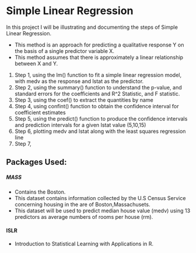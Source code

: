 # Simple Linear Regression
In this project I will be illustrating and documenting the steps of Simple Linear Regression. 
+ This method is an approach for predicting a qualitative response Y on the basis of a single predictor variable X. 
+ This method assumes that there is approximately a linear relationship between X and Y. 

1. Step 1, using the lm() function to fit a simple linear regression model, with medv as the response and lstat as the predictor. 
2. Step 2, using the summary() function to understand the p-value, and standard errors for the coefficients and R^2 Statistic, and F statistic. 
3. Step 3, using the coef() to extract the quantities by name 
4. Step 4, using confint() function to obtain the confidence interval for coefficient estimates 
5. Step 5, using the predict() function to produce the confidence intervals and prediction intervals for a given lstat value (5,10,15)
6. Step 6, plotting medv and lstat along with the least squares regression line 
7. Step 7, 

## Packages Used:
##### MASS #### 
+ Contains the Boston.  
+ This dataset contains information collected by the U.S Census Service         concerning housing in the are of Boston,Massachusets.   
+ This dataset will be used to predict median house value (medv) using          13 predictors as average numbers of rooms per house (rm). 
#### ISLR ####
+ Introduction to Statistical Learning with Applications in R.  